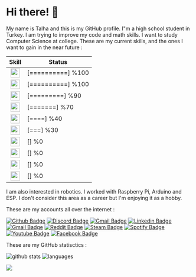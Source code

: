 # Hi there! 👋

My name is Talha and this is my GitHub profile. I"m a high school student in Turkey. I am trying to improve my code and math skills. I want to study Computer Science at college. These are my current skills, and the ones I want to gain in the near future :

| Skill | Status |
| :-:   | - | 
| <img height="25" src="https://www.vectorlogo.zone/logos/w3_html5/w3_html5-icon.svg"> | [==========] %100 |
| <img height="25" src="https://cdn.worldvectorlogo.com/logos/css-5.svg"> | [==========] %100 |
| <img height="25" src="https://cdn.worldvectorlogo.com/logos/javascript.svg"> | [=========] %90 |
| <img height="25" src="https://www.vectorlogo.zone/logos/vuejs/vuejs-icon.svg"> | [=======] %70 |
| <img height="25" src="https://www.vectorlogo.zone/logos/nuxtjs/nuxtjs-icon.svg" /> | [====] %40 |
| <img height="25" src="https://www.vectorlogo.zone/logos/golang/golang-official.svg" /> | [===] %30 |
| <img height="25" src="https://www.vectorlogo.zone/logos/dartlang/dartlang-icon.svg"> | [] %0 |
| <img height="25" src="https://www.vectorlogo.zone/logos/flutterio/flutterio-icon.svg"> | [] %0 |
| <img height="25" src="https://www.vectorlogo.zone/logos/python/python-icon.svg"> | [] %0 |
| <img height="25" src="https://www.vectorlogo.zone/logos/opencv/opencv-icon.svg"> | [] %0 |

I am also interested in robotics. I worked with Raspberry Pi, Arduino and ESP. I don't consider this area as a career but I'm enjoying it as a hobby.

These are my accounts all over the internet : 


[![Github Badge](https://img.shields.io/badge/talhabw-grey?logo=GitHub)](https://github.com/talhabw)
[![Discord Badge](https://img.shields.io/badge/raistlin%238436-7289DA?logo=Discord&logoColor=white)](https://discord.com/users/734720204260769793/)
[![Gmail Badge](https://img.shields.io/badge/talhafb1223@gmail.com-c14438?logo=Gmail&logoColor=white)](mailto:talhafb1223@gmail.com)
[![Linkedin Badge](https://img.shields.io/badge/Talha%20Karasu-blue?logo=Linkedin)](https://www.linkedin.com/in/talhakarasu/)
[![Gmail Badge](https://img.shields.io/badge/talha@kararsu.xyz-c14438?logo=Gmail&logoColor=white)](mailto:talha@karasu.xyz)
[![Reddit Badge](https://img.shields.io/badge/VladRyuzuka-ff4500?logo=Reddit&logoColor=white)](https://www.reddit.com/user/VladRyuzuka)
[![Steam Badge](https://img.shields.io/badge/Raistlin-113A70?logo=Steam&logoColor=white)](https://steamcommunity.com/id/Sylvester1223/)
[![Spotify Badge](https://img.shields.io/badge/talhabw-1ED760?logo=Spotify&logoColor=white)](https://open.spotify.com/user/up1ar3qi6wyf0kft0odfr9in7)
[![Youtube Badge](https://img.shields.io/badge/Talha-ff0000?logo=Youtube)](https://www.youtube.com/channel/UC6rsOQgbEGqpBu539xGKUXQ)
[![Facebook Badge](https://img.shields.io/badge/Talha-4267b2?logo=Facebook&logoColor=white)](https://www.facebook.com/profile.php?id=100011297020699)

These are my GitHub statisctics : 

![github stats](https://github-readme-stats.vercel.app/api?username=talhabw&line_height=40&count_commits=true&count_private=true&show_icons=true&theme=cobalt)
![languages](https://github-readme-stats.vercel.app/api/top-langs/?username=talhabw&show_icons=true&theme=cobalt)

![](https://hit.yhype.me/github/profile?user_id=56639619)
